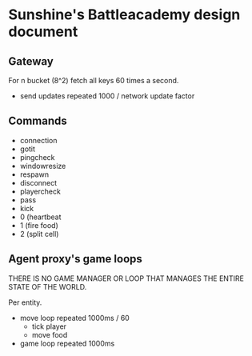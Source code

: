 # Sunshine's Battleacademy design document

## Gateway

For n bucket (8^2) fetch all keys 60 times a second.

* send updates repeated 1000 / network update factor

## Commands

* connection
* gotit
* pingcheck
* windowresize
* respawn
* disconnect
* playercheck
* pass
* kick
* 0 (heartbeat
* 1 (fire food)
* 2 (split cell)

## Agent proxy's game loops

THERE IS NO GAME MANAGER OR LOOP THAT MANAGES THE ENTIRE STATE OF THE WORLD.

Per entity.
* move loop repeated 1000ms / 60
  - tick player
  - move food
* game loop repeated 1000ms

